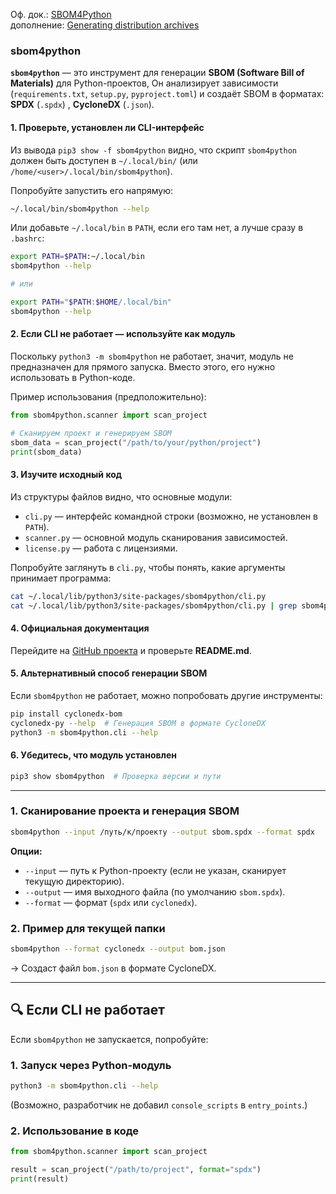 Оф. док.: [SBOM4Python](https://pypi.org/project/sbom4python/)
<br/> дополнение: [Generating distribution archives](https://packaging.python.org/en/latest/tutorials/packaging-projects/#generating-distribution-archives)


### sbom4python
**`sbom4python`** — это инструмент для генерации **SBOM (Software Bill of Materials)** для Python-проектов, Он анализирует зависимости (`requirements.txt`, `setup.py`, `pyproject.toml`) и создаёт SBOM в форматах:  **SPDX** (`.spdx`) ,  **CycloneDX** (`.json`).

#### **1. Проверьте, установлен ли CLI-интерфейс**  
Из вывода `pip3 show -f sbom4python` видно, что скрипт `sbom4python` должен быть доступен в `~/.local/bin/` (или `/home/<user>/.local/bin/sbom4python`).  

Попробуйте запустить его напрямую:  
```bash
~/.local/bin/sbom4python --help
```
Или добавьте `~/.local/bin` в `PATH`, если его там нет, а лучше сразу в `.bashrc`:  
```bash
export PATH=$PATH:~/.local/bin
sbom4python --help

# или

export PATH="$PATH:$HOME/.local/bin"
sbom4python --help
```

#### **2. Если CLI не работает — используйте как модуль**  
Поскольку `python3 -m sbom4python` не работает, значит, модуль не предназначен для прямого запуска. Вместо этого, его нужно использовать в Python-коде.  

Пример использования (предположительно):  
```python
from sbom4python.scanner import scan_project

# Сканируем проект и генерируем SBOM
sbom_data = scan_project("/path/to/your/python/project")
print(sbom_data)
```

#### **3. Изучите исходный код**  
Из структуры файлов видно, что основные модули:  
- `cli.py` — интерфейс командной строки (возможно, не установлен в `PATH`).  
- `scanner.py` — основной модуль сканирования зависимостей.  
- `license.py` — работа с лицензиями.  

Попробуйте заглянуть в `cli.py`, чтобы понять, какие аргументы принимает программа:  
```bash
cat ~/.local/lib/python3/site-packages/sbom4python/cli.py
cat ~/.local/lib/python3/site-packages/sbom4python/cli.py | grep sbom4python
```

#### **4. Официальная документация**  
Перейдите на [GitHub проекта](https://github.com/anthonyharrison/sbom4python) и проверьте **README.md**.  

#### **5. Альтернативный способ генерации SBOM**  
Если `sbom4python` не работает, можно попробовать другие инструменты:  
```bash
pip install cyclonedx-bom  
cyclonedx-py --help  # Генерация SBOM в формате CycloneDX
python3 -m sbom4python.cli --help
```

#### **6. Убедитесь, что модуль установлен**  
```bash
pip3 show sbom4python  # Проверка версии и пути
```

---

### **1. Сканирование проекта и генерация SBOM**  
```bash
sbom4python --input /путь/к/проекту --output sbom.spdx --format spdx
```
**Опции:**  
- `--input` — путь к Python-проекту (если не указан, сканирует текущую директорию).  
- `--output` — имя выходного файла (по умолчанию `sbom.spdx`).  
- `--format` — формат (`spdx` или `cyclonedx`).  

### **2. Пример для текущей папки**  
```bash
sbom4python --format cyclonedx --output bom.json
```
→ Создаст файл `bom.json` в формате CycloneDX.  

---

## **🔍 Если CLI не работает**  
Если `sbom4python` не запускается, попробуйте:  
### **1. Запуск через Python-модуль**  
```bash
python3 -m sbom4python.cli --help
```
(Возможно, разработчик не добавил `console_scripts` в `entry_points`.)  

### **2. Использование в коде**  
```python
from sbom4python.scanner import scan_project

result = scan_project("/path/to/project", format="spdx")
print(result)
```


